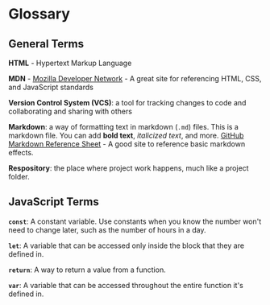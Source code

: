 # Glossary

## General Terms

**HTML** - Hypertext Markup Language

**MDN** - [Mozilla Developer Network](https://developer.mozilla.org/en-US/https://developer.mozilla.org/en-US/docs/Web#web_technology_references)
    - A great site for referencing HTML, CSS, and JavaScript standards

**Version Control System (VCS)**: a tool for tracking changes to code and collaborating and sharing with others

**Markdown**: a way of formatting text in markdown (`.md`) files. This is a markdown file. You can add **bold text**, *italicized text*, and more. 
[GitHub Markdown Reference Sheet](https://docs.github.com/en/get-started/writing-on-github/getting-started-with-writing-and-formatting-on-github/basic-writing-and-formatting-syntax)
    - A good site to reference basic markdown effects.

**Respository**: the place where project work happens, much like a project folder.

## JavaScript Terms

**`const`**: A constant variable. Use constants when you know the number won't need to change later, such as the number of hours in a day.

**`let`**: A variable that can be accessed only inside the block that they are defined in.

**`return`**: A way to return a value from a function.

**`var`**: A variable that can be accessed throughout the entire function it's defined in.

